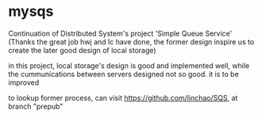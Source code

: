 mysqs
=====

Continuation of Distributed System's project 'Simple Queue Service'
(Thanks the great job hwj and lc have done, 
the former design inspire us to create the later good design of local storage)

in this project, local storage's design is good and implemented well,
while the cummunications between servers designed not so good.
it is to be improved

to lookup former process, 
can visit https://github.com/linchao/SQS,
at branch "prepub"


